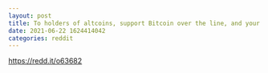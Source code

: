 ```yaml
--- 
layout: post 
title: To holders of altcoins, support Bitcoin over the line, and your altcoins will be better off. 
date: 2021-06-22 1624414042 
categories: reddit 
--- 
```

https://redd.it/o63682
